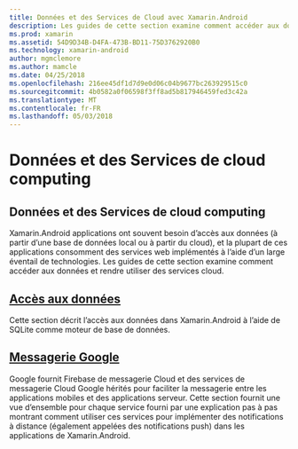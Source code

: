 ```yaml
---
title: Données et des Services de Cloud avec Xamarin.Android
description: Les guides de cette section examine comment accéder aux données et rendre utiliser des services cloud.
ms.prod: xamarin
ms.assetid: 54D9D34B-D4FA-473B-BD11-75D3762920B0
ms.technology: xamarin-android
author: mgmclemore
ms.author: mamcle
ms.date: 04/25/2018
ms.openlocfilehash: 216ee45df1d7d9e0d06c04b9677bc263929515c0
ms.sourcegitcommit: 4b0582a0f06598f3ff8ad5b817946459fed3c42a
ms.translationtype: MT
ms.contentlocale: fr-FR
ms.lasthandoff: 05/03/2018
---
```

# <a name="data-and-cloud-services"></a>Données et des Services de cloud computing

## <a name="data-and-cloud-services"></a>Données et des Services de cloud computing

Xamarin.Android applications ont souvent besoin d’accès aux données (à partir d’une base de données local ou à partir du cloud), et la plupart de ces applications consomment des services web implémentés à l’aide d’un large éventail de technologies. Les guides de cette section examine comment accéder aux données et rendre utiliser des services cloud.

## <a name="data-accessandroiddata-clouddata-accessindexmd"></a>[Accès aux données](~/android/data-cloud/data-access/index.md)

Cette section décrit l’accès aux données dans Xamarin.Android à l’aide de SQLite comme moteur de base de données.
 
## <a name="google-messagingandroiddata-cloudgoogle-messagingindexmd"></a>[Messagerie Google](~/android/data-cloud/google-messaging/index.md)

Google fournit Firebase de messagerie Cloud et des services de messagerie Cloud Google hérités pour faciliter la messagerie entre les applications mobiles et des applications serveur. Cette section fournit une vue d’ensemble pour chaque service fourni par une explication pas à pas montrant comment utiliser ces services pour implémenter des notifications à distance (également appelées des notifications push) dans les applications de Xamarin.Android.


